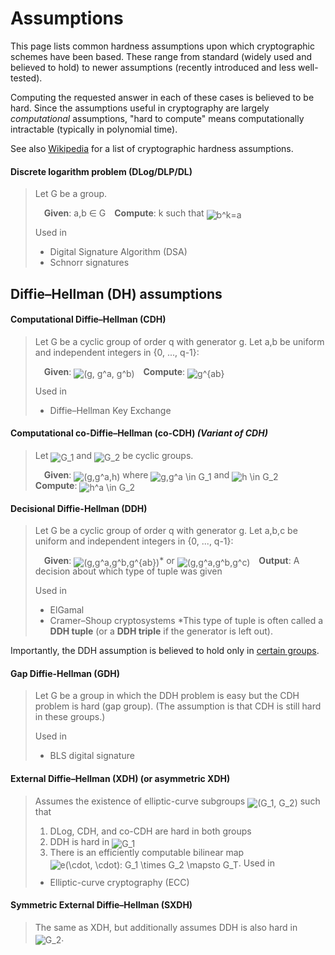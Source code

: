 # Assumptions

This page lists common hardness assumptions upon which cryptographic schemes have been based. These range from standard (widely used and believed to hold) to newer assumptions (recently introduced and less well-tested).

<!-- Maybe color-code based on how standard they are? -->
<!-- Also give any implications -->

Computing the requested answer in each of these cases is believed to be hard. Since the assumptions useful in cryptography are largely _computational_ assumptions, "hard to compute" means computationally intractable (typically in polynomial time).

See also [Wikipedia](https://en.wikipedia.org/wiki/Computational_hardness_assumption#Common_cryptographic_hardness_assumptions) for a list of cryptographic hardness assumptions.

#### **Discrete logarithm problem (DLog/DLP/DL)**
>
> Let G be a group.
>
>  **Given**: a,b ∈ G **Compute**: k such that <img alt="b^k=a" src="https://render.githubusercontent.com/render/math?math=b%5Ek%3Da" style="transform: translateY(20%);" />
>
> Used in
> * Digital Signature Algorithm (DSA)
> * Schnorr signatures
## Diffie–Hellman (DH) assumptions

#### **Computational Diffie–Hellman (CDH)**
>
> Let G be a cyclic group of order q with generator g. Let a,b be uniform and independent integers in {0, ..., q-1}:
>
>  **Given**: <img alt="(g, g^a, g^b)" src="https://render.githubusercontent.com/render/math?math=%28g%2C%20g%5Ea%2C%20g%5Eb%29" style="transform: translateY(20%);" /> **Compute**: <img alt="g^{ab}" src="https://render.githubusercontent.com/render/math?math=g%5E%7Bab%7D" style="transform: translateY(20%);" />
>
> Used in
> * Diffie–Hellman Key Exchange
#### **Computational co-Diffie–Hellman (co-CDH)** _(Variant of CDH)_
>
> Let <img alt="G_1" src="https://render.githubusercontent.com/render/math?math=G_1" style="transform: translateY(20%);" /> and <img alt="G_2" src="https://render.githubusercontent.com/render/math?math=G_2" style="transform: translateY(20%);" /> be cyclic groups.
>
>  **Given**: <img alt="(g,g^a,h)" src="https://render.githubusercontent.com/render/math?math=%28g%2Cg%5Ea%2Ch%29" style="transform: translateY(20%);" /> where <img alt="g,g^a \in G_1" src="https://render.githubusercontent.com/render/math?math=g%2Cg%5Ea%20%5Cin%20G_1" style="transform: translateY(20%);" /> and <img alt="h \in G_2" src="https://render.githubusercontent.com/render/math?math=h%20%5Cin%20G_2" style="transform: translateY(20%);" /> **Compute**: <img alt="h^a \in G_2" src="https://render.githubusercontent.com/render/math?math=h%5Ea%20%5Cin%20G_2" style="transform: translateY(20%);" />

#### **Decisional Diffie-Hellman (DDH)**
>
> Let G be a cyclic group of order q with generator g. Let a,b,c be uniform and independent integers in {0, ..., q-1}:
>
>  **Given**: <img alt="(g,g^a,g^b,g^{ab})" src="https://render.githubusercontent.com/render/math?math=%28g%2Cg%5Ea%2Cg%5Eb%2Cg%5E%7Bab%7D%29" style="transform: translateY(20%);" />* or <img alt="(g,g^a,g^b,g^c)" src="https://render.githubusercontent.com/render/math?math=%28g%2Cg%5Ea%2Cg%5Eb%2Cg%5Ec%29" style="transform: translateY(20%);" /> **Output**: A decision about which type of tuple was given
>
> Used in
> * ElGamal
> * Cramer–Shoup cryptosystems
*This type of tuple is often called a **DDH tuple** (or a **DDH triple** if the generator is left out).

Importantly, the DDH assumption is believed to hold only in [certain groups](https://en.wikipedia.org/wiki/Decisional_Diffie%E2%80%93Hellman_assumption#Groups_for_which_DDH_is_assumed_to_hold).

#### **Gap Diffie-Hellman (GDH)**
>
> Let G be a group in which the DDH problem is easy but the CDH problem is hard (gap group). (The assumption is that CDH is still hard in these groups.)
>
> Used in
> * BLS digital signature
#### **External Diffie–Hellman (XDH)** (or **asymmetric XDH**)
>
> Assumes the existence of elliptic-curve subgroups <img alt="(G_1, G_2)" src="https://render.githubusercontent.com/render/math?math=%28G_1%2C%20G_2%29" style="transform: translateY(20%);" /> such that
> 1. DLog, CDH, and co-CDH are hard in both groups
> 2. DDH is hard in <img alt="G_1" src="https://render.githubusercontent.com/render/math?math=G_1" style="transform: translateY(20%);" />
> 3. There is an efficiently computable bilinear map <img alt="e(\cdot, \cdot): G_1 \times G_2 \mapsto G_T" src="https://render.githubusercontent.com/render/math?math=e%28%5Ccdot%2C%20%5Ccdot%29%3A%20G_1%20%5Ctimes%20G_2%20%5Cmapsto%20G_T" style="transform: translateY(20%);" />.
> Used in
> * Elliptic-curve cryptography (ECC)
#### **Symmetric External Diffie–Hellman (SXDH)**
>
> The same as XDH, but additionally assumes DDH is also hard in <img alt="G_2" src="https://render.githubusercontent.com/render/math?math=G_2" style="transform: translateY(20%);" />.
> <!-- Implies XDH. -->

